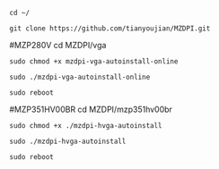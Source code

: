     cd ~/

    git clone https://github.com/tianyoujian/MZDPI.git

#MZP280V
    cd MZDPI/vga

    sudo chmod +x mzdpi-vga-autoinstall-online

    sudo ./mzdpi-vga-autoinstall-online

    sudo reboot

#MZP351HV00BR
    cd MZDPI/mzp351hv00br

    sudo chmod +x ./mzdpi-hvga-autoinstall

    sudo ./mzdpi-hvga-autoinstall

    sudo reboot
